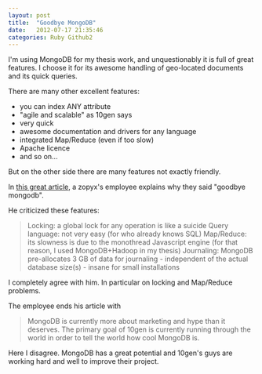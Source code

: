 ```yaml
---
layout: post
title:  "Goodbye MongoDB"
date:   2012-07-17 21:35:46
categories: Ruby Github2
---
```


I'm using MongoDB for my thesis work, and unquestionably it is full of great features. I choose it for its awesome handling of geo-located documents and its quick queries.

There are many other excellent features:

- you can index ANY attribute
- "agile and scalable" as 10gen says
- very quick
- awesome documentation and drivers for any language
- integrated Map/Reduce (even if too slow)
- Apache licence
- and so on...

But on the other side there are many features not exactly friendly.

In [this great article](http://www.zopyx.com/blog/goodbye-mongodb), a zopyx's employee explains why they said "goodbye mongodb".

He criticized these features:

>Locking: a global lock for any operation is like a suicide
>Query language: not very easy (for who already knows SQL)
>Map/Reduce: its slowness is due to the monothread Javascript engine (for that reason, I used MongoDB+Hadoop in my thesis)
>Journaling: MongoDB pre-allocates 3 GB of data for journaling - independent of the actual database size(s) - insane for small installations

I completely agree with him. In particular on locking and Map/Reduce problems.

The employee ends his article with

>MongoDB is currently more about marketing and hype than it deserves. The primary goal of 10gen is currently running through the world in order to tell the world how cool MongoDB is.

Here I disagree. MongoDB has a great potential and 10gen's guys are working hard and well to improve their project.